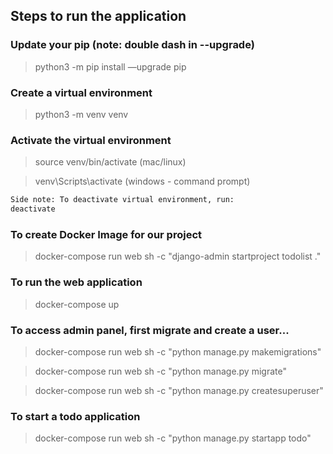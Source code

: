 ## Steps to run the application

### Update your pip (note: double dash in --upgrade)
> python3 -m pip install —upgrade pip

### Create a virtual environment
> python3 -m venv venv
### Activate the virtual environment
> source venv/bin/activate (mac/linux)

> venv\Scripts\activate (windows - command prompt)

```bash
Side note: To deactivate virtual environment, run:
deactivate
```

### To create Docker Image for our project
> docker-compose run web sh -c "django-admin startproject todolist ."

### To run the web application
> docker-compose up

### To access admin panel, first migrate and create a user...
> docker-compose run web sh -c "python manage.py makemigrations"

> docker-compose run web sh -c "python manage.py migrate"

> docker-compose run web sh -c "python manage.py createsuperuser"


### To start a todo application
> docker-compose run web sh -c "python manage.py startapp todo"